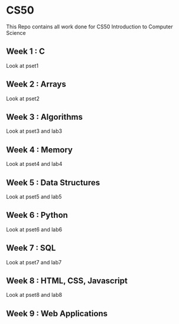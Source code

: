 # CS50
This Repo contains all work done for CS50 Introduction to Computer Science

## Week 1 : C
Look at pset1
## Week 2 : Arrays
Look at pset2
## Week 3 : Algorithms
Look at pset3 and lab3
## Week 4 : Memory
Look at pset4 and lab4
## Week 5 : Data Structures
Look at pset5 and lab5
## Week 6 : Python
Look at pset6 and lab6
## Week 7 : SQL
Look at pset7 and lab7
## Week 8 : HTML, CSS, Javascript
Look at pset8 and lab8
## Week 9 : Web Applications

